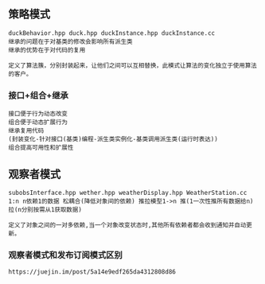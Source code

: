 
## 策略模式 ##
    duckBehavior.hpp duck.hpp duckInstance.hpp duckInstance.cc
    继承的问题在于对基类的修改会影响所有派生类
    继承的优势在于对代码的复用
    
    定义了算法簇，分别封装起来，让他们之间可以互相替换，此模式让算法的变化独立于使用算法的客户。

### 接口+组合+继承 ### 
    接口便于行为动态改变
    组合便于动态扩展行为
    继承复用代码
    (封装变化-针对接口(基类)编程-派生类实例化-基类调用派生类(运行时表达))
    组合提高可用性和扩展性

## 观察者模式 ##
    subobsInterface.hpp wether.hpp weatherDisplay.hpp WeatherStation.cc
    1:n n依赖1的数据 松耦合(降低对象间的依赖) 推拉模型1->n 推(1一次性推所有数据给n) 拉(n分别按需从1获取数据)

    定义了对象之间的一对多依赖,当一个对象改变状态时,其他所有依赖者都会收到通知并自动更新。
### 观察者模式和发布订阅模式区别 ###
    https://juejin.im/post/5a14e9edf265da4312808d86

